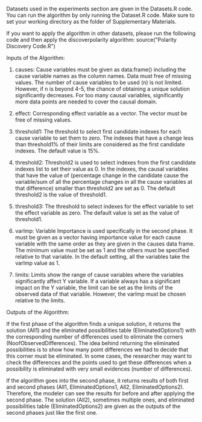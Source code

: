 Datasets used in the experiments section are given in the Datasets.R code. 
You can run the algorithm  by only running the Dataset.R code.
Make sure to set your working directory as the folder of Supplementary Materials. 

If you want to apply the algorithm in other datasets, 
please run the following code and then apply the discoverpolarity algorithm: 
source("Polarity Discovery Code.R")


Inputs of the Algorithm:

1. causes:	Cause variables must be given as data.frame() including the cause variable names as the column names. Data must free of missing values. The number of cause variables to be used (n) is not limited. However, if n is beyond 4-5, the chance of obtaining a unique solution significantly decreases. For too many causal variables, significantly more data points are needed to cover the causal domain.

2. effect:	Corresponding effect variable as a vector. The vector must be free of missing values.

3. threshold1:  The threshold to select first candidate indexes for each cause variable to set them to zero. The indexes that have a change less than threshold1% of their limits are considered as the first candidate indexes. The default value is 15%.

4. threshold2:	Threshold2 is used to select indexes from the first candidate indexes list to set their value as 0. In the indexes, the causal variables that have the value of (percentage change in the candidate cause the variable/sum of all the percentage changes in all the cause variables at that difference) smaller than threshold2 are set as 0. The default threshold2 is the value of threshold1. 

5. threshold3:	The threshold to select indexes for the effect variable to set the effect variable as zero. The default value is set as the value of threshold1.

6. varImp:	Variable Importance is used specifically in the second phase. It must be given as a vector having importance value for each cause variable with the same order as they are given in the causes data frame. The minimum value must be set as 1 and the others must be specified relative to that variable. In the default setting, all the variables take the varImp value as 1.

7. limits:	Limits show the range of cause variables where the variables significantly affect Y variable. If a variable always has a significant impact on the Y variable, the limit can be set as the limits of the observed data of that variable. However, the varImp must be chosen relative to the limits.



Outputs of the Algorithm:

If the first phase of the algorithm finds a unique solution, it returns the solution (All1) and the eliminated possibilities table (EliminatedOptions1) with the corresponding number of differences used to eliminate the corners (NoofObservedDifferences). The idea behind returning the eliminated possibilities is to show how many point differences we had to decide that this corner must be eliminated. In some cases, the researcher may want to check the differences and the points used to get these differences when a possibility is eliminated with very small evidences (number of differences). 

If the algorithm goes into the second phase, it returns results of both first and second phases (All1, EliminatedOptions1, All2, EliminatedOptions2). Therefore, the modeler can see the results for before and after applying the second phase. The solution (All2), sometimes multiple ones, and eliminated possibilities table (EliminatedOptions2) are given as the outputs of the second phases just like the first one. 



